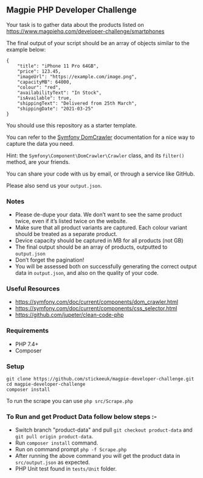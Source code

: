 ## Magpie PHP Developer Challenge

Your task is to gather data about the products listed on https://www.magpiehq.com/developer-challenge/smartphones

The final output of your script should be an array of objects similar to the example below:

```
{
    "title": "iPhone 11 Pro 64GB",
    "price": 123.45,
    "imageUrl": "https://example.com/image.png",
    "capacityMB": 64000,
    "colour": "red",
    "availabilityText": "In Stock",
    "isAvailable": true,
    "shippingText": "Delivered from 25th March",
    "shippingDate": "2021-03-25"
}

```

You should use this repository as a starter template.

You can refer to the [Symfony DomCrawler](https://symfony.com/doc/current/components/dom_crawler.html) documentation for a nice way to capture the data you need.

Hint: the `Symfony\Component\DomCrawler\Crawler` class,  and its `filter()` method, are your friends.

You can share your code with us by email, or through a service like GitHub.

Please also send us your `output.json`.

### Notes
* Please de-dupe your data. We don’t want to see the same product twice, even if it’s listed twice on the website.
* Make sure that all product variants are captured. Each colour variant should be treated as a separate product.
* Device capacity should be captured in MB for all products (not GB)
* The final output should be an array of products, outputted to `output.json`
* Don’t forget the pagination!
* You will be assessed both on successfully generating the correct output data in `output.json`, and also on the quality of your code.

### Useful Resources
* https://symfony.com/doc/current/components/dom_crawler.html
* https://symfony.com/doc/current/components/css_selector.html
* https://github.com/jupeter/clean-code-php

### Requirements

* PHP 7.4+
* Composer

### Setup

```
git clone https://github.com/stickeeuk/magpie-developer-challenge.git
cd magpie-developer-challenge
composer install
```

To run the scrape you can use `php src/Scrape.php`

### To Run and get Product Data follow below steps :-

* Switch branch "product-data" and pull `git checkout product-data` and `git pull origin product-data`.
* Run `composer install` command.
* Run on command prompt `php -f Scrape.php`
* After running the above command you will get the product data in `src/output.json` as expected.
* PHP Unit test found in `tests/Unit` folder.